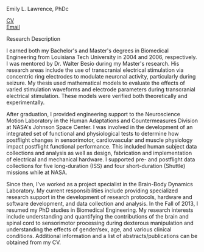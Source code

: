 
Emily L. Lawrence, PhDc

[CV](https://www.dropbox.com/s/k30m814o5mo1ncb/Lawrence_CV_Feb2016.pdf?dl=0)  
[Email](mailto:ellawren@usc.edu)

Research Description

I earned both my Bachelor's and Master's degrees in Biomedical Engineering from Louisiana Tech University in 2004 and 2006, respectively. I was mentored by Dr. Walter Besio during my Master's research. His research areas include the use of transcranial electrical stimulation via concentric ring electrodes to modulate neuronal activity, particularly during seizure. My thesis used mathematical models to evaluate the effects of varied stimulation waveforms and electrode parameters during transcranial electrical stimulation. These models were verified both theoretically and experimentally.

After graduation, I provided engineering support to the Neuroscience Motion Laboratory in the Human Adaptations and Countermeasures Division at NASA's Johnson Space Center. I was involved in the development of an integrated set of functional and physiological tests to determine how postflight changes in sensorimotor, cardiovascular and muscle physiology impact postflight functional performance. This included human subject data collections and analysis as well as design, fabrication and implementation of electrical and mechanical hardware. I supported pre- and postflight data collections for five long-duration (ISS) and four short-duration (Shuttle) missions while at NASA.

Since then, I've worked as a project specialist in the Brain-Body Dynamics Laboratory. My current responsibilities include providing specialized research support in the development of research protocols, hardware and software development, and data collection and analysis. In the Fall of 2013, I resumed my PhD studies in Biomedical Engineering. My research interests include understanding and quantifying the contributions of the brain and spinal cord to sensorimotor processing during dexterous manipulation and understanding the effects of gender/sex, age, and various clinical conditions. Additional information and a list of abstracts/publications can be obtained from my CV.
